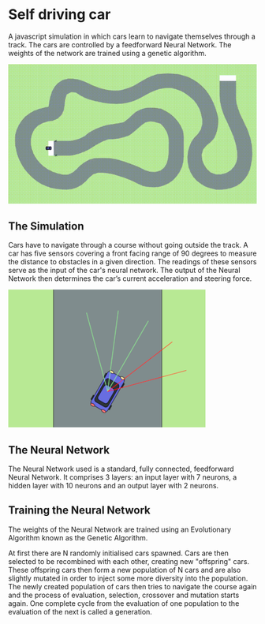 # Self driving car

A javascript simulation in which cars learn to navigate themselves through a track. The cars are controlled by a feedforward Neural Network. The weights of the network are trained using a genetic algorithm.

![](assets/preview.gif)

## The Simulation

Cars have to navigate through a course without going outside the track. A car has five sensors covering a front facing range of 90 degrees to measure the distance to obstacles in a given direction. The readings of these sensors serve as the input of the car's neural network. The output of the Neural Network then determines the car’s current acceleration and steering force.


![](assets/car-sensors.png)

## The Neural Network

The Neural Network used is a standard, fully connected, feedforward Neural Network. It comprises 3 layers: an input layer with 7 neurons, a hidden layer with 10 neurons and an output layer with 2 neurons.

## Training the Neural Network

The weights of the Neural Network are trained using an Evolutionary Algorithm known as the Genetic Algorithm.

At first there are N randomly initialised cars spawned. Cars are then selected to be recombined with each other, creating new "offspring" cars. These offspring cars then form a new population of N cars and are 
also slightly mutated in order to inject some more diversity into the population. The newly created population of cars then tries to navigate the course again and the process of evaluation, selection, crossover and mutation starts again. One complete cycle from the evaluation of one population to the evaluation of the next is called a generation.
